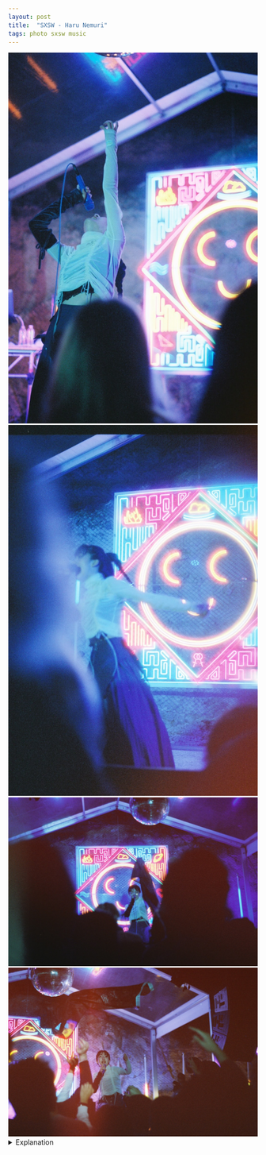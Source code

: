 ```yaml
---
layout: post
title:  "SXSW - Haru Nemuri"
tags: photo sxsw music
---
```


<div class="grid two">
    <img src="/assets/images/2022-03/SXSW-2022/SXSW-2022-Haru-Nemuri-1.jpg" alt="Haru Nemuri">
    <img src="/assets/images/2022-03/SXSW-2022/SXSW-2022-Haru-Nemuri-2.jpg" alt="Haru Nemuri">
    <img src="/assets/images/2022-03/SXSW-2022/SXSW-2022-Haru-Nemuri-3.jpg" alt="Haru Nemuri">
    <img src="/assets/images/2022-03/SXSW-2022/SXSW-2022-Haru-Nemuri-4.jpg" alt="Haru Nemuri">
</div>

<details>
    <summary>Explanation</summary>

    tl;dr: f/1.7, 1/30, CineStill 800, 50mm<br><br>

    Before starting, why the collage instead of a single picture? I feel like all four of these images have interesting features that deserve to be talked about in relation with each other and want to highlight them as a group instead of individually.<br><br>

    At the end of both of the first two nights of SXSW music (Monday/Tuesday), I ended my night with Haru Nemuri. Honestly, even after seeing her twice, I still struggle to properly explain her music. Somewhat obviously, it's Japanese, with some affectations of Japanese Pop music. But it's also hard hitting, harder hitting in person than recorded. It's raw, energetic, and beautiful. It's at some points hip hop, at others more ballad like. While listening to her recorded music gives a sense of some of the idiosyncracies of her performances, it ultimately does a disservice to her ability to energize a crowd and her ability to expend a what seems to be limitless amount of energy on expressing herself. It really reminds me about the best parts of live music and why I've missed it so much these past couple years.<br><br>

    Getting to the pictures, I took a few on Monday at Elysium where she was playing but ultimately wasn't satisfied with how they turned out. As a result, all of the pictures here were taken Tuesday at Cheer Up Charlie's on a different roll of film, a CineStill 800T. One interesting thing I wasn't fully aware of when taking pictures with this film is how odd the colors can turn out depending on the lighting conditions. This particular film is graded towards Tungsten lighting or orange-y lighting and requires about a stop of compensation in blue-r lighting conditions (it says 500 equivalent), I assume to wash out some of the blue tinting the film will end up imparting. For these particular images, it doesn't really affect them much, but some of the images I took are heavily influenced by this and have a very unnatural blue-green tint to them that functionally ruins the images unless you do color correction. I'll state right here that I don't edit my photos, partially out of laziness, but also because I view my photography as a collaboration between my mind and the camera and in the case of film, the film's qualities. As a result, I don't really want to introduce something else to "fix" the mistakes I make when taking a picture. Since her outfit was a blue/white one, I actually don't mind the extra blue here. It definitely looks and feels a bit off, but honestly I don't actually mind and is something I'll want to keep in mind if I use this film again.<br><br>

    Let's talk about the vertical pictures first. Since I had already seen her show once the prior night, I knew I wanted these types of poses highlighted. Similar to the Mobley image, they rely mostly on timing to capture my intent. I even actually took the images from a similar place, front 2-ish rows right of stage. In some ways, they're similar to that one, though I think both of them capture more energy. Additionally, I think the more obvious addition of the crowd close up and out of focus give a sense of her performance almost in a separate, other space which isn't quite captured by the Mobley image, which while still has the crowd at the bottom, doesn't intrude much into the frame. Personally, I would want the second image with her arm outstretched to be clearer, more similar to the upright first image. But, I don't necessarily dislike the second image, even with that "flaw".<br><br>

    Getting to the horizontal images, I moved much further back. In the <a href="/2022/03/13/side-one-track-one-darkbird">Darkbird</a> post, I mentioned images that can be taken from the back of a crowd. Before explaining these images I want to talk about why I moved back in the first place. Partially, this was the second time I had seen Haru's show in two nights and I don't feel like I needed to be in the front the entire show. The other and more important reason though, was because some people ended up coming up beside me and were smokers and I hate the smell of smoke. It was an outdoor stage and yea, smoking's gross but allowed. I ended up maybe a bit closer than the Darkbird image, probably 8 rows or so back, relatively centered, though a bit on the left. Unlike the Darkbird picture though, the outdoor venue at Cheer Up slopes a bit away from the stage instead of being flat. As a result, the people in front of me ended up being slightly elevated, only a couple inches, but enough to create the effect in the first image of still feeling like being in the thick of the crowd even though there was no one really behind me. In the second image, with all the hands up you get a sense of the energy of the crowd and while not the most flattering facial image, there's a sense of the exhaustion and the energy from Haru that felt missing from that Darkbird image.
</details>
